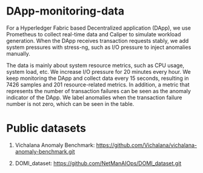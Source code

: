 # DApp-monitoring-data

For a Hyperledger Fabric based Decentralized application (DApp), we use Prometheus to collect real-time data and Caliper to simulate workload generation. 
When the DApp receives transaction requests stably, we add system pressures with stress-ng, such as I/O pressure to inject anomalies manually. 

The data is mainly about system resource metrics, such as CPU usage, system load, etc. We increase I/O pressure for 20 minutes every hour. 
We keep monitoring the DApp and collect data every 15 seconds, resulting in 7426 samples and 201 resource-related metrics. 
In addition, a metric that represents the number of transaction failures can be seen as the anomaly indicator of the DApp. 
We label anomalies when the transaction failure number is not zero, which can be seen in the table. 

# Public datasets

1. Vichalana Anomaly Benchmark: https://github.com/Vichalana/vichalana-anomaly-benchmark.git

2. DOMI_dataset: https://github.com/NetManAIOps/DOMI_dataset.git
